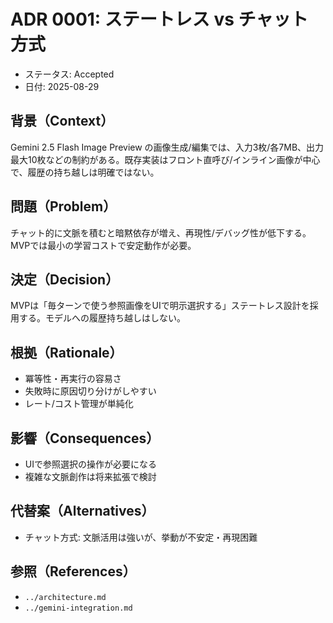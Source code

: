 # ADR 0001: ステートレス vs チャット方式

- ステータス: Accepted
- 日付: 2025-08-29

## 背景（Context）
Gemini 2.5 Flash Image Preview の画像生成/編集では、入力3枚/各7MB、出力最大10枚などの制約がある。既存実装はフロント直呼び/インライン画像が中心で、履歴の持ち越しは明確ではない。

## 問題（Problem）
チャット的に文脈を積むと暗黙依存が増え、再現性/デバッグ性が低下する。MVPでは最小の学習コストで安定動作が必要。

## 決定（Decision）
MVPは「毎ターンで使う参照画像をUIで明示選択する」ステートレス設計を採用する。モデルへの履歴持ち越しはしない。

## 根拠（Rationale）
- 冪等性・再実行の容易さ
- 失敗時に原因切り分けがしやすい
- レート/コスト管理が単純化

## 影響（Consequences）
- UIで参照選択の操作が必要になる
- 複雑な文脈創作は将来拡張で検討

## 代替案（Alternatives）
- チャット方式: 文脈活用は強いが、挙動が不安定・再現困難

## 参照（References）
- `../architecture.md`
- `../gemini-integration.md`

